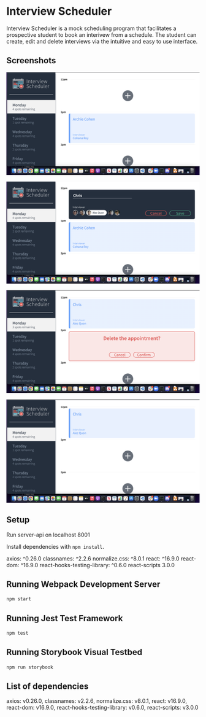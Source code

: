 # Interview Scheduler

Interview Scheduler is a mock scheduling program that facilitates a prospective student to book an interivew from a schedule. The student can create, edit and delete interviews via the intuitive and easy to use interface. 

## Screenshots

!["Default view for Monday with one appointment"](https://github.com/ChristopherRose13/scheduler/blob/master/docs/Monday%20Schedule.png)

!["Create appointment form"](https://github.com/ChristopherRose13/scheduler/blob/master/docs/Create%20appointment%20form.png)

!["Delete appointment form"](https://github.com/ChristopherRose13/scheduler/blob/master/docs/Delete%20appointment%20form.png)

!["New appointment form"](https://github.com/ChristopherRose13/scheduler/blob/master/docs/New%20appointment.png)



## Setup

Run server-api on localhost 8001

Install dependencies with `npm install`.

axios: ^0.26.0
classnames: ^2.2.6
normalize.css: ^8.0.1
react: ^16.9.0
react-dom: ^16.9.0
react-hooks-testing-library: ^0.6.0
react-scripts 3.0.0

## Running Webpack Development Server

```sh
npm start
```

## Running Jest Test Framework

```sh
npm test
```

## Running Storybook Visual Testbed

```sh
npm run storybook
```
## List of dependencies

  axios: v0.26.0,
  classnames: v2.2.6,
  normalize.css: v8.0.1,
  react: v16.9.0,
  react-dom: v16.9.0,
  react-hooks-testing-library: v0.6.0,
  react-scripts: v3.0.0
